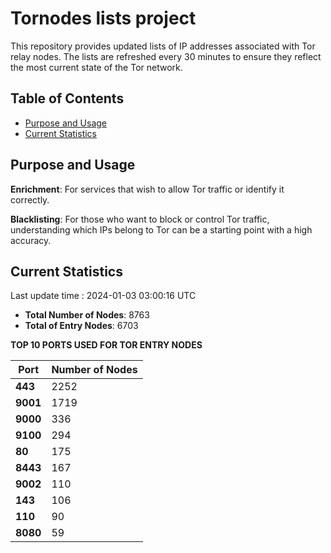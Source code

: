 # Tornodes lists project

This repository provides updated lists of IP addresses associated with Tor relay nodes. The lists are refreshed every 30 minutes to ensure they reflect the most current state of the Tor network.

## Table of Contents

- [Purpose and Usage](#purpose-and-usage)
- [Current Statistics](#current-statistics)


## Purpose and Usage

**Enrichment**: For services that wish to allow Tor traffic or identify it correctly.

**Blacklisting**: For those who want to block or control Tor traffic, understanding which IPs belong to Tor can be a starting point with a high accuracy.

## Current Statistics

Last update time : 2024-01-03 03:00:16 UTC

- **Total Number of Nodes**: 8763
- **Total of Entry Nodes**: 6703

**TOP 10 PORTS USED FOR TOR ENTRY NODES**

| **Port** | **Number of Nodes** |
|------|-----------------|
| **443**   | 2252  |
| **9001**   | 1719  |
| **9000**   | 336  |
| **9100**   | 294  |
| **80**   | 175  |
| **8443**   | 167  |
| **9002**   | 110  |
| **143**   | 106  |
| **110**   | 90  |
| **8080**   | 59  |

